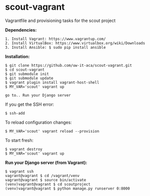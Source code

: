 # scout-vagrant
Vagrantfile and provisioning tasks for the scout project

**Dependencies:**

    1. Install Vagrant: https://www.vagrantup.com/
    2. Install VirtualBox: https://www.virtualbox.org/wiki/Downloads
    3. Install Ansible: $ sudo pip install ansible
    
**Installation:**

    $ git clone https://github.com/uw-it-aca/scout-vagrant.git 
    $ cd scout-vagrant
    $ git submodule init
    $ git submodule update
    $ vagrant plugin install vagrant-host-shell
    $ MY_VAR='scout' vagrant up
    
    go to.. Run your Django server

If you get the SSH error: 
    
    $ ssh-add
    
To reload configuration changes: 
    
    $ MY_VAR='scout' vagrant reload --provision

To start fresh: 
    
    $ vagrant destroy
    $ MY_VAR='scout' vagrant up

**Run your Django server (from Vagrant):**
    
    $ vagrant ssh 
    vagrant@vagrant $ cd /vagrant/venv
    vagrant@vagrant $ source bin/activate
    (venv)vagrant@vagrant $ cd scoutproject
    (venv)vagrant@vagrant $ python manage.py runserver 0:8000
